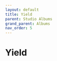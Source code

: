 ```yaml
---
layout: default
title: Yield
parent: Studio Albums
grand_parent: Albums
nav_order: 5
---
```


# Yield
